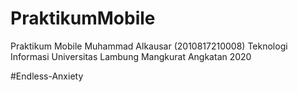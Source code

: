 # PraktikumMobile
Praktikum Mobile
Muhammad Alkausar (2010817210008)
Teknologi Informasi Universitas Lambung Mangkurat 
Angkatan 2020

#Endless-Anxiety
